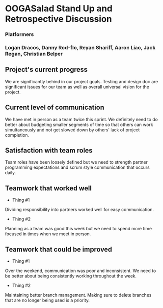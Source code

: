 # OOGASalad Stand Up and Retrospective Discussion
### Platformers
### Logan Dracos, Danny Rod-flo, Reyan Shariff, Aaron Liao, Jack Regan, Christian Belper


## Project's current progress

We are significantly behind in our project goals. Testing and design doc are significant issues for our team
as well as overall universal vision for the project.

## Current level of communication

We have met in person as a team twice this sprint. We definitely need to do better about budgeting smaller
segments of time so that others can work simultaneously and not get slowed down by others' lack of 
project completion.

## Satisfaction with team roles

Team roles have been loosely defined but we need to strength partner programming expectations and scrum
style communication that occurs daily.

## Teamwork that worked well

* Thing #1

Dividing responsibility into partners worked well for easy communication.

* Thing #2

Planning as a team was good this week but we need to spend more time focused in times when we meet in person.

## Teamwork that could be improved

* Thing #1

Over the weekend, communication was poor and inconsistent. We need to be better about being consistently
working throughout the week.

* Thing #2

Maintaining better branch management. Making sure to delete
branches that are no longer being used is a priority.
